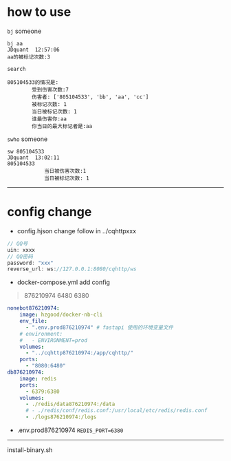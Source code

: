 # how to use

`bj` someone
```
bj aa
JDquant  12:57:06
aa的被标记次数:3
```
`search`
```
805104533的情况是:
        受到伤害次数:7
        伤害者: ['805104533', 'bb', 'aa', 'cc']
        被标记次数: 1
        当日被标记次数: 1
        谁最伤害你:aa
        你当日的最大标记者是:aa
```

`swho` someone
```
sw 805104533
JDquant  13:02:11
805104533
            当日被伤害次数:1
            当日被标记次数: 1
```

----
# config change
* config.hjson
change follow in ../cqhttpxxx
```c
// QQ号
uin: xxxx
// QQ密码
password: "xxx"
reverse_url: ws://127.0.0.1:8080/cqhttp/ws
```

* docker-compose.yml
add config
> 876210974
> 6480
> 6380
```yaml
nonebot876210974:
    image: hzgood/docker-nb-cli
    env_file:
      - ".env.prod876210974" # fastapi 使用的环境变量文件
    # environment:
    #   - ENVIRONMENT=prod
    volumes:
      - "../cqhttp876210974:/app/cqhttp/"
    ports:
      - "8080:6480"
db876210974:
    image: redis
    ports:
      - 6379:6380
    volumes:
      - ./redis/data876210974:/data
      # - ./redis/conf/redis.conf:/usr/local/etc/redis/redis.conf
      - ./logs876210974:/logs
```
* .env.prod876210974
`REDIS_PORT=6380`
---

install-binary.sh